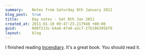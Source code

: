 ```yaml
---
summary:    Notes from Saturday 8th January 2011
blog_post:  true
title:      Day notes - Sat 8th Jan 2011
created_at: 2011-01-10 09:47:23.217940 +00:00
guid:       0d8f213c-b4a8-47a0-a2c7-27b196395bf0
layout:     blog
---
```

  I finished reading [Incendiary](http://www.chriscleave.com/incendiary/).  It's a great book.  You should read it.
